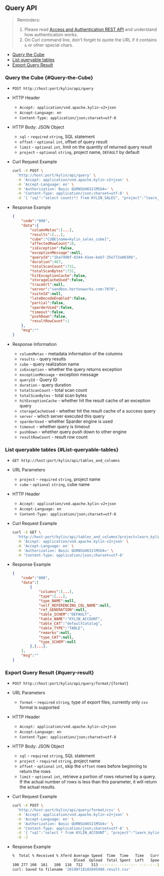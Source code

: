 ## Query API

> Reminders:
>
> 1. Please read [Access and Authentication REST API](authentication.en.md) and understand how authentication works.
> 2. On Curl command line, don't forget to quote the URL if it contains `&` or other special chars.



* [Query the Cube](#Query-the-Cube)
* [List queryable tables](#List-queryable-tables)
* [Export Query Result](#query-result)



### Query the Cube {#Query-the-Cube}

- `POST http://host:port/kylin/api/query`

- HTTP Header
  - `Accept: application/vnd.apache.kylin-v2+json`
  - `Accept-Language: en`
  - `Content-Type: application/json;charset=utf-8`

- HTTP Body: JSON Object
  - `sql` - `required` `string`, SQL statement
  - `offset` - `optional` `int`, offset of query result
  - `limit` - `optional` `int`, limit on the quantity of returned query result
  - `project` - `optional` `string`, project name, `DEFAULT` by default

- Curl Request Example

  ```sh
  curl -X POST \
    'http://host:port/kylin/api/query' \
    -H 'Accept: application/vnd.apache.kylin-v2+json' \
    -H 'Accept-Language: en' \
    -H 'Authorization: Basic QURNSU46S1lMSU4=' \
    -H 'Content-Type: application/json;charset=utf-8' \
    -d '{ "sql":"select count(*) from KYLIN_SALES", "project":"learn_kylin" }'
  ```

- Response Example

  ```json
  {
      "code":"000",
      "data":{
          "columnMetas":[...],
          "results":[...],
          "cube":"CUBE[name=kylin_sales_cube]",
          "affectedRowCount":0,
          "isException":false,
          "exceptionMessage":null,
          "queryId":"1ba7490f-8344-41ee-beb7-35e772a0630b",
          "duration":467,
          "totalScanCount":731,
          "totalScanBytes":731,
          "hitExceptionCache":false,
          "storageCacheUsed":false,
          "traceUrl":null,
          "server":"sandbox.hortonworks.com:7070",
          "suiteId":null,
          "lateDecodeEnabled":false,
          "partial":false,
          "sparderUsed":false,
          "timeout":false,
          "pushDown":false,
          "resultRowCount":1
      },
      "msg":""
  }
  ```

- Response Information
  - `columnMetas` - metadata information of the columns
  - `results` - query results
  - `cube` - query realization name
  - `isException` - whether the query returns exception
  - `exceptionMessage` - exception message
  - `queryId` - Query ID
  - `duration` - query duration
  - `totalScanCount` - total scan count
  - `totalScanBytes` - total scan bytes
  - `hitExceptionCache` - whether hit the result cache of an exception query
  - `storageCacheUsed` - whether hit the result cache of a success query
  - `server` - which server executed this query
  - `sparderUsed` - whether Sparder engine is used
  - `timeout` - whether query is timeout
  - `pushDown` - whether query push down to other engine
  - `resultRowCount` - result row count



### List queryable tables {#List-queryable-tables}

- `GET http://host:port/kylin/api/tables_and_columns`

- URL Parameters 	

  - `project` - `required` `string`, project name
  - `cube` - `optional` `string`, cube name

- HTTP Header
	- `Accept: application/vnd.apache.kylin-v2+json`
	- `Accept-Language: en`
	- `Content-Type: application/json;charset=utf-8`

- Curl Request Example

  ```sh
  curl -X GET \
    'http://host:port/kylin/api/tables_and_columns?project=learn_kylin' \
    -H 'Accept: application/vnd.apache.kylin-v2+json' \
    -H 'Accept-Language: en' \
    -H 'Authorization: Basic QURNSU46S1lMSU4=' \
    -H 'Content-Type: application/json;charset=utf-8'
  ```

- Response Example

  ```json
  {
      "code":"000",
      "data":[
          {
              "columns":[...],
              "type":[...],
              "type_NAME":null,
              "self_REFERENCING_COL_NAME":null,
              "ref_GENERATION":null,
              "table_SCHEM":"DEFAULT",
              "table_NAME":"KYLIN_ACCOUNT",
              "table_CAT":"defaultCatalog",
              "table_TYPE":"TABLE",
              "remarks":null,
              "type_CAT":null,
              "type_SCHEM":null
          },{...},
      ],
      "msg":""
  }
  ```



### Export Query Result {#query-result}

- `POST http://host:port/kylin/api/query/format/{format}`

- URL Parameters

  - `format` - `required` `string`, type of export files, currently only `csv` format is supported

- HTTP Header

  - `Accept: application/vnd.apache.kylin-v2+json`
  - `Accept-Language: en`
  - `Content-Type: application/json;charset=utf-8`

- HTTP Body: JSON Object

  - `sql` - `required` `string`, SQL statement
  - `project` - `required` `string`, project name
  - `offset` - `optional` `int`, skip the `offset` rows before beginning to return the rows
  - `limit` - `optional` `int`, retrieve a portion of rows returned by a query. If the actual number of rows is less than this parameter, it will return the actual results.

- Curl Request Example

  ```sh
  curl -X POST \
  	'http://host:port/kylin/api/query/format/csv' \
  	-H 'Accept: application/vnd.apache.kylin-v2+json' \
  	-H 'Accept-Language: en' \
  	-H 'Authorization: Basic QURNSU46S1lMSU4=' \
  	-H 'Content-Type: application/json;charset=utf-8' \
  	-d '{ "sql":"select * from KYLIN_ACCOUNT", "project":"learn_kylin" }' \
  	-O -J
  ```

- Response Example

  ```sh
  %  Total % Received % Xferd Average Speed  Time  Time   Time   Current
                              Dload  Upload  Total Spent  Left   Speed
  100 277 100  161   100  116  712    513 --:--:-- --:--:-- --:--:--1282
  curl: Saved to filename '20190718102045980.result.csv'
  ```

